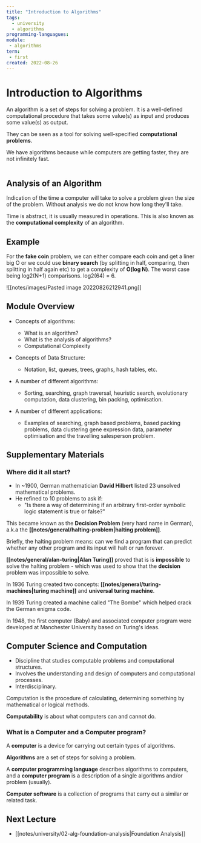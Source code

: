 ```yaml
---
title: "Introduction to Algorithms"
tags:
  - university
  - algorithms
programming-languagues:
module:
 - algorithms
term:
 - first
created: 2022-08-26
---
```

# Introduction to Algorithms
An algorithm is a set of steps for solving a problem. It is a well-defined computational procedure that takes some value(s) as input and produces some value(s) as output.

They can be seen as a tool for solving well-specified **computational problems**.

We have algorithms because while computers are getting faster, they are not infinitely fast.

```toc
```

## Analysis of an Algorithm
Indication of the time a computer will take to solve a problem given the size of the problem. Without analysis we do not know how long they'll take.

Time is abstract, it is usually measured in operations. This is also known as the **computational complexity** of an algorithm.

## Example
For the **fake coin** problem, we can either compare each coin and get a liner big O or we could use **binary search** (by splitting in half, comparing, then splitting in half again etc) to get a complexity of **O(log N)**. The worst case being log2(N+1) comparisons. log2(64) = 6.

![[notes/images/Pasted image 20220826212941.png]]

## Module Overview
- Concepts of algorithms:
    - What is an algorithm?
    - What is the analysis of algorithms?
    - Computational Complexity

- Concepts of Data Structure:
    - Notation, list, queues, trees, graphs, hash tables, etc.

- A number of different algorithms:
    - Sorting, searching, graph traversal, heuristic search, evolutionary computation, data clustering, bin packing, optimisation.

- A number of different applications:
    - Examples of searching, graph based problems, based packing problems, data clustering gene expression data, parameter optimisation and the travelling salesperson problem.

## Supplementary Materials
### Where did it all start?
- In ~1900, German mathematician **David Hilbert** listed 23 unsolved mathematical problems.
- He refined to 10 problems to ask if:
    - "Is there a way of determining if an arbitrary first-order symbolic logic statement is true or false?"

This became known as the **Decision Problem** (very hard name in German), a.k.a the **[[notes/general/halting-problem|halting problem]]**.

Briefly, the halting problem means: can we find a program that can predict whether any other program and its input will halt or run forever.

**[[notes/general/alan-turing|Alan Turing]]** proved that is is **impossible** to solve the halting problem - which was used to show that the **decision** problem was impossible to solve.

In 1936 Turing created two concepts: **[[notes/general/turing-machines|turing machine]]** and **universal turing machine**.

In 1939 Turing created a machine called "The Bombe" which helped crack the German enigma code. 

In 1948, the first computer (Baby) and associated computer program were developed at Manchester University based on Turing's ideas.

## Computer Science and Computation
- Discipline that studies computable problems and computational structures.
- Involves the understanding and design of computers and computational processes.
- Interdisciplinary.

Computation is the procedure of calculating, determining something by mathematical or logical methods.

**Computability** is about what computers can and cannot do.

### What is a Computer and a Computer program?
A **computer** is a device for carrying out certain types of algorithms.

**Algorithms** are a set of steps for solving a problem.

A **computer programming language** describes algorithms to computers, and a **computer program** is a description of a single algorithms and/or problem (usually).

**Computer software** is a collection of programs that carry out a similar or related task.

## Next Lecture
- [[notes/university/02-alg-foundation-analysis|Foundation Analysis]]